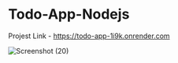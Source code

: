 # Todo-App-Nodejs

Projest Link - https://todo-app-1i9k.onrender.com

![Screenshot (20)](https://github.com/Hrx717/Todo-App-Nodejs/assets/121953891/68ce9ab7-93e2-4e48-8852-b32da19a7641)
